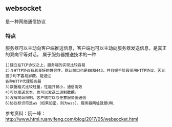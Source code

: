## websocket
是一种网络通信协议

### 特点
服务器可以主动向客户端推送信息，客户端也可以主动向服务器发送信息，是真正的双向平等对话，
属于服务器推送技术的一种

    1)建立在TCP协议之上，服务端的实现比较容易
    2)与HTTP协议有着良好的兼容性。默认端口也是80和443，并且握手阶段采用HTTP协议，因此握手时不容易屏蔽，能通过
    各种HTTP代理服务器
    3)数据格式比较轻量，性能开销小，通信高效
    4)可以发送文本，也可以发送二进制数据。
    5)没有同源限制，客户端可以与任意服务器通信
    6)协议标识符是ws（如果加密，则为wss)，服务器网址就是URL


参考资料：阮一峰：http://www.html.ruanyifeng.com/blog/2017/05/websocket.html
